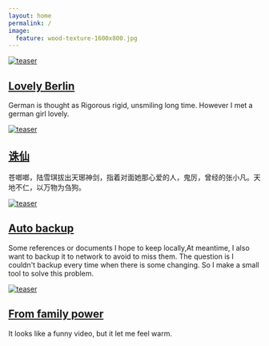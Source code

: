 ```yaml
---
layout: home
permalink: /
image:
  feature: wood-texture-1600x800.jpg
---
```


<div class="tiles">

<div class="tile">
  <a href= "/travel/Berlin"><img src="http://lhf552004.github.io/images/Berlin.jpg" alt="teaser" itemprop="image"/><h2 class="post-title">Lovely Berlin</h2></a>
  <p class="post-excerpt">German is thought as Rigorous rigid, unsmiling long time. However I met a german girl lovely.</p>
</div><!-- /.tile -->

<div class="tile">
   <a href= "/articles/Qingyunzhi"><img src="http://lhf552004.github.io/images/qingyunzhi.jpg" alt="teaser" itemprop="image"/><h2 class="post-title" >诛仙</h2></a>

  <p class="post-excerpt">苍啷啷，陆雪琪拔出天琊神剑，指着对面她那心爱的人，鬼厉，曾经的张小凡。天地不仁，以万物为刍狗。</p>
</div><!-- /.tile -->

<div class="tile">
  <a href= "/software/AutoBackup"><img src="http://lhf552004.github.io/images/backup.jpg" alt="teaser" itemprop="image"/><h2 class="post-title">Auto backup</h2></a>
  <p class="post-excerpt">Some references or documents I hope to keep locally,At meantime, I also want to backup it to network to avoid to miss them.
  The question is I couldn't backup every time when there is some changing. So I make a small tool to solve this problem.</p>
</div><!-- /.tile -->

<div class="tile">
  <a href= "/children/Familypower"><img src="http://lhf552004.github.io/images/family.jpg" alt="teaser" itemprop="image"/><h2 class="post-title">From family power</h2></a>
  <p class="post-excerpt">It looks like a funny video, but it let me feel warm.</p>
</div><!-- /.tile -->

</div><!-- /.tiles -->
